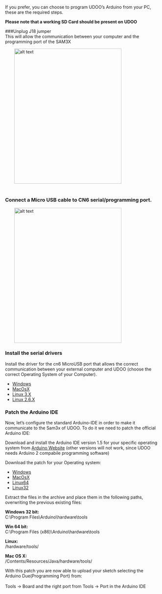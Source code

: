 If you prefer, you can choose to program UDOO’s Arduino from your PC, these are the required steps.

<strong>Please note that  a working SD Card should be present on UDOO</strong>

###Unplug J18 jumper  
This will allow the communication between your computer and the programming port of the SAM3X


<img src="/docs/img/boardJ18-03.png" alt="alt text" class="img-responsive" height="441px" width="350px"  style="margin-bottom:20px; margin-left:30px;"><br>



### Connect a Micro USB cable to CN6 serial/programming port.
<img src="/docs/img/board_usb2-01.jpg" alt="alt text" class="img-responsive " height="441px" width="350px"  style="margin-left:30px;"><br>



### Install the serial drivers

Install the driver for the cn6 MicroUSB port that allows the correct communication between your external computer and UDOO (choose the correct Operating System of your Computer).

* [Windows](/docs/driversandtools/CP210x_VCP_Windows.zip)
* [MacOsX](/docs/driversandtools/Mac_OSX_VCP_Driver.zip)
* [Linux 3.X](/docs/driversandtools/Linux_3.x.x_VCP_Driver_Source.zip)
* [Linux 2.6.X](/docs/driversandtools/Linux_2.6.x_VCP_Driver_Source.zip)

### Patch the Arduino IDE

Now, let’s  configure the standard Arduino-IDE in order to make it communicate to the Sam3x of UDOO. 
To do it we need to patch the official Arduino IDE:

Download and install the Arduino IDE version 1.5 for your specific operating system from [Arduino Website](http://arduino.cc) (other versions will not work, since UDOO needs Arduino 2 compabile programming software)

Download the patch for your Operating system:

* [Windows](/docs/driversandtools/bossac_windows.zip)
* [MacOsX](/docs/driversandtools/bossac_osx.zip)
* [Linux64](/docs/driversandtools/bossac_linux64.tar.gz)
* [Linux32](/docs/driversandtools/bossac_linux32.tar.gz)

Extract the files in the archive and place them in the following paths, overwriting the previous existing files:

 <strong>Windows 32 bit:</strong><br>
 C:\Program Files\Arduino\hardware\tools<br>
 
 <strong>Win 64 bit:</strong><br>
 C:\Program Files (x86)\Arduino\hardware\tools<br>
 
 <strong>Linux:</strong><br>
 /hardware/tools/<br>
 
 <strong>Mac OS X:</strong><br>
 /Contents/Resources/Java/hardware/tools/<br>

With this patch you are now able to upload your sketch selecting the Arduino Due(Programming Port) from:<br>
<br>
 Tools -> Board and the right port from Tools -> Port in the Arduino IDE<br>
